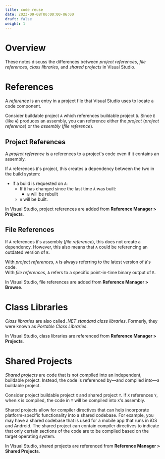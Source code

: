 ```yaml
---
title: code reuse
date: 2023-09-08T00:00:00-06:00
draft: false
weight: 1
---
```


# Overview
These notes discuss the differences between *project references*, *file references*, *class libraries*, and *shared projects* in Visual Studio.

# References 
A *reference* is an entry in a project file that Visual Studio uses to locate a code component.

Consider buildable project `A` which references buildable project `B`. Since `B` (like `A`) produces an assembly, you can reference either the *project* (*project reference*) or the *assembly* (*file reference*). 

## Project References 
A *project reference* is a references to a project's code even if it contains an assembly.  

If `A` references `B`'s project, this creates a dependency between the two in the build system:
- If a build is requested on `A`:
  - If `B` has changed since the last time `A` was built:
    - `B` will be rebuilt
  - `A` will be built.

In Visual Studio, project references are added from **Reference Manager > Projects**.

## File References
If `A` references `B`'s assembly (*file reference*), this does not create a dependency. However, this also means that `A` could be referencing an outdated version of `B`.

With *project references*, `A` is always referring to the latest version of `B`'s code.  
With *file references*, `A` refers to a specific point-in-time binary output of `B`.  

In Visual Studio, file references are added from **Reference Manager > Browse**.

# Class Libraries
*Class libraries* are also called *.NET standard class libraries*.  Formerly, they were known as *Portable Class Libraries*.

In Visual Studio, class libraries are referenced from **Reference Manager > Projects**.

# Shared Projects
*Shared projects* are code that is not compiled into an independent, buildable project.  Instead, the code is referenced by—and compiled into—a buildable project.

Consider project buildable project `X` and shared project `Y`. If `X` references `Y`, when `X` is compiled, the code in `Y` will be compiled into `X`'s assembly.

Shared projects allow for compiler directives that can help incorporate platform-specific functionality into a shared codebase. For example, you may have a shared codebase that is used for a mobile app that runs in iOS and Android. The shared project can contain compiler directives to indicate that only certain sections of the code are to be compiled based on the target operating system.

In Visual Studio, shared projects are referenced from **Reference Manager > Shared Projects**.
